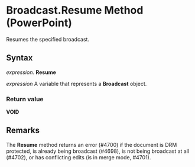 
# Broadcast.Resume Method (PowerPoint)

Resumes the specified broadcast.


## Syntax

 _expression_. **Resume**

 _expression_ A variable that represents a **Broadcast** object.


### Return value

 **VOID**


## Remarks

The  **Resume** method returns an error (#4700) if the document is DRM protected, is already being broadcast (#4698), is not being broadcast at all (#4702), or has conflicting edits (is in merge mode, #4701).

